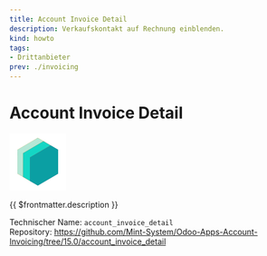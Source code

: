 ```yaml
---
title: Account Invoice Detail
description: Verkaufskontakt auf Rechnung einblenden.
kind: howto
tags:
- Drittanbieter
prev: ./invoicing
---
```

# Account Invoice Detail

![icon_oms_box](attachments/icons_odoo_mint_system.png)

{{ $frontmatter.description }}

Technischer Name: `account_invoice_detail`\
Repository: <https://github.com/Mint-System/Odoo-Apps-Account-Invoicing/tree/15.0/account_invoice_detail>